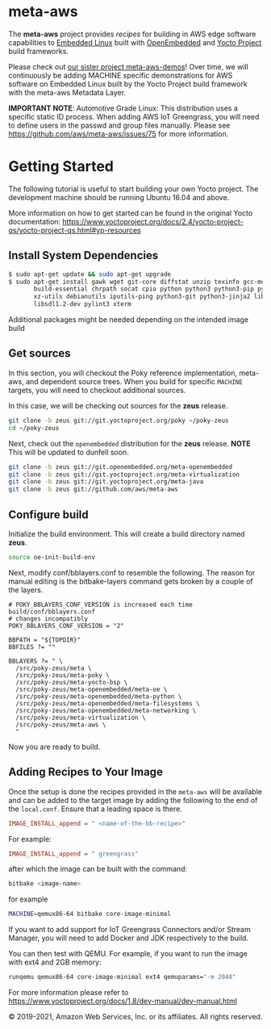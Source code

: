 # meta-aws

The **meta-aws** project provides *recipes* for building in AWS edge software capabilities to [Embedded Linux](https://elinux.org) built with [OpenEmbedded](https://www.openembedded.org) and [Yocto Project](https://www.yoctoproject.org/) build frameworks.

Please check out [our sister project meta-aws-demos](https://github.com/aws-samples/meta-aws-demos)!  Over time, we will continuously be adding MACHINE specific demonstrations for AWS software on Embedded Linux built by the Yocto Project build framework with the meta-aws Metadata Layer.

**IMPORTANT NOTE**: Automotive Grade Linux: This distribution uses a specific static ID process. When adding AWS IoT Greengrass, you will need to define users in the passwd and group files manually. Please see https://github.com/aws/meta-aws/issues/75 for more information.

# Getting Started

The following tutorial is useful to start building your own Yocto project. The development machine should be running Ubuntu 16.04 and above.

More information on how to get started can be found in the original Yocto documentation: https://www.yoctoproject.org/docs/2.4/yocto-project-qs/yocto-project-qs.html#yp-resources

## Install System Dependencies

```bash
$ sudo apt-get update && sudo apt-get upgrade
$ sudo apt-get install gawk wget git-core diffstat unzip texinfo gcc-multilib \
       build-essential chrpath socat cpio python python3 python3-pip python3-pexpect \
       xz-utils debianutils iputils-ping python3-git python3-jinja2 libegl1-mesa \
       libsdl1.2-dev pylint3 xterm
```

Additional packages might be needed depending on the intended image build

## Get sources

In this section, you will checkout the Poky reference implementation, meta-aws, and dependent source trees.  When you build for specific `MACHINE` targets, you will need to checkout additional sources.

In this case, we will be checking out sources for the **zeus** release.

```bash
git clone -b zeus git://git.yoctoproject.org/poky ~/poky-zeus
cd ~/poky-zeus
```

Next, check out the `openembedded` distribution for the **zeus**
release.  **NOTE** This will be updated to dunfell soon.

```bash
git clone -b zeus git://git.openembedded.org/meta-openembedded
git clone -b zeus git://git.yoctoproject.org/meta-virtualization
git clone -b zeus git://git.yoctoproject.org/meta-java
git clone -b zeus git://github.com/aws/meta-aws
```

## Configure build

Initialize the build environment. This will create a build directory named **zeus**.

```bash
source oe-init-build-env
```

Next, modify conf/bblayers.conf to resemble the following.  The reason
for manual editing is the bitbake-layers command gets broken by a
couple of the layers.

```text
# POKY_BBLAYERS_CONF_VERSION is increased each time build/conf/bblayers.conf
# changes incompatibly
POKY_BBLAYERS_CONF_VERSION = "2"

BBPATH = "${TOPDIR}"
BBFILES ?= ""

BBLAYERS ?= " \
  /src/poky-zeus/meta \
  /src/poky-zeus/meta-poky \
  /src/poky-zeus/meta-yocto-bsp \
  /src/poky-zeus/meta-openembedded/meta-oe \
  /src/poky-zeus/meta-openembedded/meta-python \
  /src/poky-zeus/meta-openembedded/meta-filesystems \
  /src/poky-zeus/meta-openembedded/meta-networking \
  /src/poky-zeus/meta-virtualization \
  /src/poky-zeus/meta-aws \
  "
```

Now you are ready to build.

## Adding Recipes to Your Image

Once the setup is done the recipes provided in the `meta-aws` will be available and can be added to the target image by adding the following to the end of the `local.conf`.  Ensure that a leading space is there.

```cfg
IMAGE_INSTALL_append = " <name-of-the-bb-recipe>"
```

For example:

```cfg
IMAGE_INSTALL_append = " greengrass"
```

after which the image can be built with the command:

```bash
bitbake <image-name>
```

for example

```bash
MACHINE=qemux86-64 bitbake core-image-minimal
```

If you want to add support for IoT Greengrass Connectors and/or Stream
Manager, you will need to add Docker and JDK respectively to the build.

You can then test with QEMU.  For example, if you want to run the image with ext4 and 2GB memory:

```bash
runqemu qemux86-64 core-image-minimal ext4 qemuparams="-m 2048"
```

For more information please refer to https://www.yoctoproject.org/docs/1.8/dev-manual/dev-manual.html

© 2019-2021, Amazon Web Services, Inc. or its affiliates. All rights reserved.
